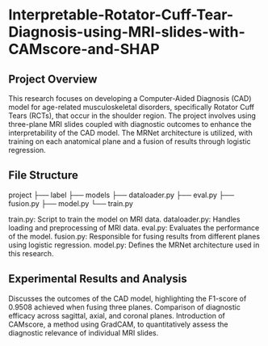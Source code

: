 # Interpretable-Rotator-Cuff-Tear-Diagnosis-using-MRI-slides-with-CAMscore-and-SHAP

## Project Overview
This research focuses on developing a Computer-Aided Diagnosis (CAD) model for age-related musculoskeletal disorders, specifically Rotator Cuff Tears (RCTs), that occur in the shoulder region. The project involves using three-plane MRI slides coupled with diagnostic outcomes to enhance the interpretability of the CAD model. The MRNet architecture is utilized, with training on each anatomical plane and a fusion of results through logistic regression.

## File Structure
project
├── label
├── models
├── dataloader.py
├── eval.py
├── fusion.py
├── model.py
└── train.py

train.py: Script to train the model on MRI data.
dataloader.py: Handles loading and preprocessing of MRI data.
eval.py: Evaluates the performance of the model.
fusion.py: Responsible for fusing results from different planes using logistic regression.
model.py: Defines the MRNet architecture used in this research.

## Experimental Results and Analysis
Discusses the outcomes of the CAD model, highlighting the F1-score of 0.9508 achieved when fusing three planes.
Comparison of diagnostic efficacy across sagittal, axial, and coronal planes.
Introduction of CAMscore, a method using GradCAM, to quantitatively assess the diagnostic relevance of individual MRI slides.
